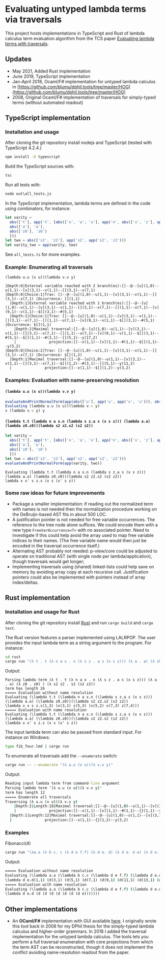 
# Evaluating untyped lambda terms via traversals

This project hosts implementations in TypeScript and Rust of lambda calculus term evaluation algorithm from the TCS paper [Evaluating lambda terms with traversals](https://www.sciencedirect.com/science/article/abs/pii/S0304397519305316).

## Updates

- May 2021, Added Rust implementation
- June 2019, TypeScript implementation
- Jan-April 2018, Ocaml/F# implementation for untyped lambda calculus in [https://github.com/blumu/dphil.tools/tree/master/HOG](https://github.com/blumu/dphil.tools/tree/master/HOG)
- 2008, Original Ocaml/F# implementation of traversals for simply-typed terms (without automated readout)

## TypeScript implementation

### Installation and usage

After cloning the git repository install nodejs and TypeScript (tested with TypeScript 4.2.4.)

```cmd
npm install -D typescript
```

Build the TypeScript sources with:

```cmd
tsc
```

Run all tests with:

```cmd
node out\all_tests.js
```

In the TypeScript implementation, lambda terms are defined in the code using combinators, for instance:

```ts
let varity =
  abs(['t'], app('t', [abs(['n', 'a', 'x'], app('n', abs(['s', 'z'], app('a', [app('s'), app('x', [app('s'), app('z')])])))),
  abs(['a'], 'a'),
  abs(['z0'], 'z0')
  ]))
let two = abs(['s2', 'z2'], app('s2', app('s2', 'z2')))
let varity_two = app(varity, two)
```

See `all_tests.ts` for more examples.

### Example: Enumerating all traversals

`(lambda u.u (x u))(lambda v.v y)`

```text
|Depth:0|External variable reached with 2 branch(es):[]--@--[u](1,0)--u(1,1)--[v](3,1)--v(1,1)--[](3,1)--x(7,1)
|Depth:0|Choice:1|Trav: []--@--[u](1,0)--u(1,1)--[v](3,1)--v(1,1)--[](3,1)--x(7,1) |Occurrence: [](1,1)
  |Depth:1|External variable reached with 1 branch(es):[]--@--[u](1,0)--u(1,1)--[v](3,1)--v(1,1)--[](3,1)--x(7,1)--[](1,1)--u(7,1)--[v](9,1)--v(1,1)--$[](3,1)--#(5,1)
  |Depth:1|Choice:1|Trav: []--@--[u](1,0)--u(1,1)--[v](3,1)--v(1,1)--[](3,1)--x(7,1)--[](1,1)--u(7,1)--[v](9,1)--v(1,1)--$[](3,1)--#(5,1) |Occurrence: $[](1,1)
    |Depth:2|Maximal traversal:[]--@--[u](1,0)--u(1,1)--[v](3,1)--v(1,1)--[](3,1)--x(7,1)--[](1,1)--u(7,1)--[v](9,1)--v(1,1)--$[](3,1)--#(5,1)--$[](1,1)--#(3,1)--[](5,1)--y(17,2)
    |               projection:[]--x(1,1)--[v](1,1)--#(1,1)--$[](1,1)--y(5,2)
|Depth:0|Choice:2|Trav: []--@--[u](1,0)--u(1,1)--[v](3,1)--v(1,1)--[](3,1)--x(7,1) |Occurrence: $[](1,2)
  |Depth:1|Maximal traversal:[]--@--[u](1,0)--u(1,1)--[v](3,1)--v(1,1)--[](3,1)--x(7,1)--$[](1,2)--#(3,1)--[](5,1)--y(11,2)
  |               projection:[]--x(1,1)--$[](1,2)--y(3,2)
```

### Examples: Evaluation with name-preserving resolution

#### `(lambda u.u (x u))(lambda v.v y)`

```ts
evaluateAndPrintNormalForm(app(abs(['u'], app('u', app('x', 'u'))), abs(['v'], app('v', 'y'))))
Evaluating (lambda u.u (x u))(lambda v.v y)
x (lambda v.v y) y
```

#### `(lambda t.t (lambda n a x.n (lambda s z.a s (x s z))) (lambda a.a) (lambda z0.z0))(lambda s2 z2.s2 (s2 z2))`

```ts
let varity =
  abs(['t'], app('t', [abs(['n', 'a', 'x'], app('n', abs(['s', 'z'], app('a', [app('s'), app('x', [app('s'), app('z')])])))),
  abs(['a'], 'a'),
  abs(['z0'], 'z0')
  ]))
let two = abs(['s2', 'z2'], app('s2', app('s2', 'z2')))
evaluateAndPrintNormalForm(app(varity, two))
```

```text
Evaluating (lambda t.t (lambda n a x.n (lambda s z.a s (x s z))) (lambda a.a) (lambda z0.z0))(lambda s2 z2.s2 (s2 z2))
lambda x x' s z.s (x s (x' s z))
```

### Some raw ideas for future improvements

- Package a smaller implementation: if reading out the normalized term with names is not needed then the normalization procedure working on the DeBruijn-based AST fits in about 500 LOC.
- A justification pointer is not needed for free variable occurrences. The reference to the tree node alone suffices.
  We could encode them with a new type `FreeVarOccurrence<T>` with no associated pointer.
  Need to investigate if this could help avoid the array used to map free variable indices to their names. (The free variable name would then just be encoded in the traversal occurrence itself.)
- Alternating AST probably not needed: p-view/core could be adjusted to operate on traditional AST (with single node per lambda/application), though traversals would get longer;
- Implementing traversals using (shared) linked-lists could help save on memory by avoiding array copy at each recursive call.  Justification pointers could also be implemented with pointers instead of array index/deltas.

## Rust implementation

### Installation and usage for Rust

After cloning the git repository install [Rust](https://www.rust-lang.org/learn/get-started) and run `cargo build` and `cargo test`.

The Rust version features a parser implemented using LALRPOP. The user
provides the input lambda term as a string argument to the program. For instance:

```cmd
cd rust
cargo run "(λ t . t (λ n a x . n (λ s z . a s (x s z))) (λ a . a) (λ z0 . z0) ) (λ s2 z2 . s2 (s2 z2))"
```

Output:

```text
Parsing lambda term (λ t . t (λ n a x . n (λ s z . a s (x s z))) (λ a . a) (λ z0 . z0) ) (λ s2 z2 . s2 (s2 z2))
term has length 26
===== Evaluation without name resolution
Evaluating (\lambda t.t (\lambda n a x.n (\lambda s z.a s (x s z))) (\lambda a.a) (\lambda z0.z0))(\lambda s2 z2.s2 (s2 z2))
\lambda x x s z.s(1,3) (x(3,1) s(5,3) (x(5,2) s(7,3) z(7,4)))
===== Evaluation with name resolution
Evaluating (\lambda t.t (\lambda n a x.n (\lambda s z.a s (x s z))) (\lambda a.a) (\lambda z0.z0))(\lambda s2 z2.s2 (s2 z2))
\lambda x x' s z.s (x s (x' s z))
```

The input lambda term can also be passed from standard input. For instance on Windows:

```cmd
type fib_four.lmd | cargo run
```

To enumerate all traversals add the `--enumerate` switch:

```cmd
cargo run -- --enumerate "(λ u.u (x u))(λ v.v y)"
```

Output:

```cmd
Reading input lambda term from command-line argument
Parsing lambda term '(λ u.u (x u))(λ v.v y)'
term has length 12
===== Enumerate all traversals
Traversing (λ u.u (x u))(λ v.v y)
    |Depth:2|Length:18|Maximal traversal:[]--@--[u](1,0)--u(1,1)--[v](3,1)--v(1,1)--[](3,1)--x(7,1)--[](1,1)--u(7,1)--[v](9,1)--v(1,1)--{}(3,1)--#(5,1)--{}(1,1)--#(3,1)--[](5,1)--y(17,2)
    |               projection:[]--x(1,1)--[v](1,1)--#(1,1)--{}(1,1)--y(5,2)
  |Depth:1|Length:12|Maximal traversal:[]--@--[u](1,0)--u(1,1)--[v](3,1)--v(1,1)--[](3,1)--x(7,1)--{}(1,2)--#(3,1)--[](5,1)--y(11,2)
  |               projection:[]--x(1,1)--{}(1,2)--y(3,2)
```

### Examples

Fibonacci(4)

```cmd
cargo run "(λa.a (λ b c. c (λ d e f.f) (λ d e. d) (λ d e. d e) (λ d e. b (λ f g. c (λ h i. i (h f)) (λh.g) (λh.h)) d (b (λ f g. c(λ h i.i (h (λ j k. k (j f)))) (λh i.g) (λ h.h)(λ h.h)) d e))) (λ b c.c) a) (λf x . f(f(f (f x))))"
```

Output:

```cmd
===== Evaluation without name resolution
Evaluating (\lambda a.a (\lambda b c.c (\lambda d e f.f) (\lambda d e.d) (\lambda d e.d e) (\lambda d e.b (\lambda f g.c (\lambda h i.i (h f)) (\lambda h.g) (\lambda h.h)) d (b (\lambda f g.c (\lambda h i.i (h (\lambda j k.k (j f)))) (\lambda h i.g) (\lambda h.h) (\lambda h.h)) d e))) (\lambda b c.c) a)(\lambda f x.f (f (f (f x))))
\lambda d e.d(1,1) (d(3,1) (d(5,1) (d(7,1) (d(9,1) (d(11,1) (d(13,1) (d(15,1) e(17,2))))))))
===== Evaluation with name resolution
Evaluating (\lambda a.a (\lambda b c.c (\lambda d e f.f) (\lambda d e.d) (\lambda d e.d e) (\lambda d e.b (\lambda f g.c (\lambda h i.i (h f)) (\lambda h.g) (\lambda h.h)) d (b (\lambda f g.c (\lambda h i.i (h (\lambda j k.k (j f)))) (\lambda h i.g) (\lambda h.h) (\lambda h.h)) d e))) (\lambda b c.c) a)(\lambda f x.f (f (f (f x))))
\lambda d e.d (d (d (d (d (d (d (d e)))))))
```

## Other implementations

- An **OCaml/F#** implementation with GUI available [here](https://github.com/blumu/dphil.tools/tree/master/HOG).
I originally wrote this tool back in 2008 for my DPhil thesis for the simply-typed lambda calculus and higher-order grammars. In 2018 I added the traversal implementation for the untyped lambda calculus. The tools lets you perform a full traversal enumeration with core projections from which the term AST can be reconstructed, though it does not implement the conflict avoiding name-resolution readout from the paper.
